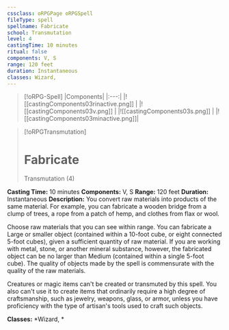 ```yaml
---
cssclass: oRPGPage oRPGSpell
fileType: spell
spellname: Fabricate
school: Transmutation
level: 4
castingTime: 10 minutes
ritual: false
components: V, S
range: 120 feet
duration: Instantaneous
classes: Wizard,
---
```

> [!oRPG-Spell]
> |Components|
> |:---:|
> |![[castingComponents03rinactive.png]] |
> |![[castingComponents03v.png]] |
> |![[castingComponents03s.png]] |
> |![[castingComponents03minactive.png]]|

> [!oRPGTransmutation]
>#  Fabricate
> Transmutation  (4)

**Casting Time:** 10 minutes
**Components:** V, S
**Range:** 120 feet
**Duration:**  Instantaneous
**Description:**
You convert raw materials into products of the same material. For example, you can fabricate a wooden bridge from a clump of trees, a rope from a patch of hemp, and clothes from flax or wool.



 Choose raw materials that you can see within range. You can fabricate a Large or smaller object (contained within a 10-foot cube, or eight connected 5-foot cubes), given a sufficient quantity of raw material. If you are working with metal, stone, or another mineral substance, however, the fabricated object can be no larger than Medium (contained within a single 5-foot cube). The quality of objects made by the spell is commensurate with the quality of the raw materials.



 Creatures or magic items can't be created or transmuted by this spell. You also can't use it to create items that ordinarily require a high degree of craftsmanship, such as jewelry, weapons, glass, or armor, unless you have proficiency with the type of artisan's tools used to craft such objects.



**Classes:**  *Wizard, *


